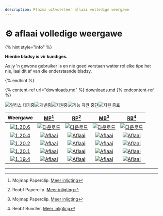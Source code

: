 ```yaml
---
description: Plazma uitvoerlêer aflaai volledige weergawe
---
```


# ⚙️ aflaai volledige weergawe

{% hint style="info" %}

**Hierdie bladsy is vir kundiges.**

As jy 'n gewone gebruiker is en nie goed verstaan watter rol elke tipe het nie,
laai dit af van die onderstaande bladsy.

{% endhint %}

{% content-ref url="downloads.md" %}
[downloads.md](downloads.md)
{% endcontent-ref %}

[wtr]: https://badge.plazmamc.org/0/Afrikaanse%20afwagting

![릴리스 대기중][wtr]![개발중](https://badge.plazmamc.org/1/개발중)![지원중](https://badge.plazmamc.org/2/지원중)![기능 지원 중단](https://badge.plazmamc.org/6/기능%20지원%20중단)![지원 종료](https://badge.plazmamc.org/4/지원%20종료)

|                                      Weergawe                                     |                            [MP](#user-content-fn-1)[^1]                            |                            [RP](#user-content-fn-2)[^2]                            |                            [MB](#user-content-fn-3)[^3]                            |                            [RB](#user-content-fn-4)[^4]                            |
| :-------------------------------------------------------------------------------: | :--------------------------------------------------------------------------------: | :--------------------------------------------------------------------------------: | :--------------------------------------------------------------------------------: | :--------------------------------------------------------------------------------: |
| [![1.20.6](https://badge.plazmamc.org/2/1.20.6)](https://git.plazmamc.org/1.20.6) |   [![다운로드](https://badge.plazmamc.org/1/다운로드)](https://dl.plazmamc.org/1.20.6/0)   |   [![다운로드](https://badge.plazmamc.org/1/다운로드)](https://dl.plazmamc.org/1.20.6/1)   |   [![다운로드](https://badge.plazmamc.org/1/다운로드)](https://dl.plazmamc.org/1.20.6/2)   |   [![다운로드](https://badge.plazmamc.org/1/다운로드)](https://dl.plazmamc.org/1.20.6/3)   |
| [![1.20.4](https://badge.plazmamc.org/2/1.20.4)](https://git.plazmamc.org/1.20.4) | [![Aflaai](https://badge.plazmamc.org/1/Aflaai)](https://dl.plazmamc.org/1.20.4/0) | [![Aflaai](https://badge.plazmamc.org/1/Aflaai)](https://dl.plazmamc.org/1.20.4/1) | [![Aflaai](https://badge.plazmamc.org/1/Aflaai)](https://dl.plazmamc.org/1.20.4/2) | [![Aflaai](https://badge.plazmamc.org/1/Aflaai)](https://dl.plazmamc.org/1.20.4/3) |
| [![1.20.2](https://badge.plazmamc.org/4/1.20.2)](https://git.plazmamc.org/1.20.2) | [![Aflaai](https://badge.plazmamc.org/1/Aflaai)](https://dl.plazmamc.org/1.20.2/0) | [![Aflaai](https://badge.plazmamc.org/1/Aflaai)](https://dl.plazmamc.org/1.20.2/1) | [![Aflaai](https://badge.plazmamc.org/1/Aflaai)](https://dl.plazmamc.org/1.20.2/2) | [![Aflaai](https://badge.plazmamc.org/1/Aflaai)](https://dl.plazmamc.org/1.20.2/3) |
| [![1.20.1](https://badge.plazmamc.org/4/1.20.1)](https://git.plazmamc.org/1.20.1) | [![Aflaai](https://badge.plazmamc.org/1/Aflaai)](https://dl.plazmamc.org/1.20.1/0) | [![Aflaai](https://badge.plazmamc.org/1/Aflaai)](https://dl.plazmamc.org/1.20.1/1) | [![Aflaai](https://badge.plazmamc.org/1/Aflaai)](https://dl.plazmamc.org/1.20.1/2) | [![Aflaai](https://badge.plazmamc.org/1/Aflaai)](https://dl.plazmamc.org/1.20.1/3) |
| [![1.19.4](https://badge.plazmamc.org/4/1.19.4)](https://git.plazmamc.org/1.19.4) | [![Aflaai](https://badge.plazmamc.org/1/Aflaai)](https://dl.plazmamc.org/1.19.4/0) | [![Aflaai](https://badge.plazmamc.org/1/Aflaai)](https://dl.plazmamc.org/1.19.4/1) | [![Aflaai](https://badge.plazmamc.org/1/Aflaai)](https://dl.plazmamc.org/1.19.4/2) | [![Aflaai](https://badge.plazmamc.org/1/Aflaai)](https://dl.plazmamc.org/1.19.4/3) |

***

[^1]: Mojmap Paperclip. [Meer inligting](../administrasie/aan-die-slag#id-2)

[^2]: Reobf Paperclip. [Meer inligting](../administrasie/aan-die-slag#id-2)

[^3]: Mojmap Paperclip. [Meer inligting](../administrasie/aan-die-slag#id-2)

[^4]: Reobf Bundler. [Meer inligting](../administrasie/aan-die-slag#id-2)
